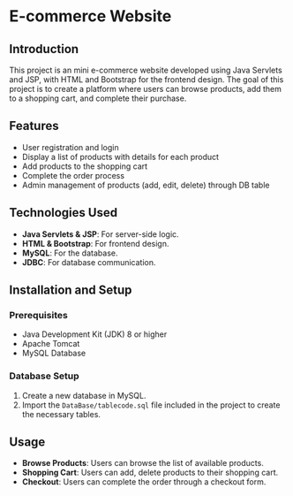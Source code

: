 # E-commerce Website

## Introduction

This project is an mini e-commerce website developed using Java Servlets and JSP,
with HTML and Bootstrap for the frontend design. The goal of this project is to create
a platform where users can browse products, add them to a shopping cart, and complete their purchase.

## Features

- User registration and login
- Display a list of products with details for each product
- Add products to the shopping cart
- Complete the order process
- Admin management of products (add, edit, delete) through DB table

## Technologies Used

- **Java Servlets & JSP**: For server-side logic.
- **HTML & Bootstrap**: For frontend design.
- **MySQL**: For the database.
- **JDBC**: For database communication.

## Installation and Setup

### Prerequisites

- Java Development Kit (JDK) 8 or higher
- Apache Tomcat
- MySQL Database

### Database Setup

1. Create a new database in MySQL.
2. Import the `DataBase/tablecode.sql` file included in the project to create the necessary tables.

## Usage

- **Browse Products**: Users can browse the list of available products.
- **Shopping Cart**: Users can add, delete products to their shopping cart.
- **Checkout**: Users can complete the order through a checkout form.
